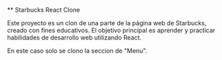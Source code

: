 ** Starbucks React Clone

Este proyecto es un clon de una parte de la página web de Starbucks, creado con fines educativos. El objetivo principal es aprender y practicar habilidades de desarrollo web utilizando React.

En este caso solo se clono la seccion de "Menu".
